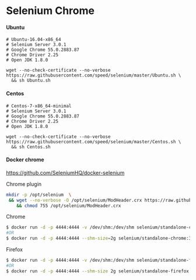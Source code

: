 # Selenium Chrome


#### Ubuntu
```
# Ubuntu-16.04-x86_64
# Selenium Server 3.0.1
# Google Chrome 55.0.2883.87
# Chrome Driver 2.25
# Open JDK 1.8.0
```

```
wget --no-check-certificate --no-verbose https://raw.githubusercontent.com/speed/selenium/master/Ubuntu.sh \
  && sh Ubuntu.sh
```

#### Centos

```
# Centos-7-x86_64-minimal
# Selenium Server 3.0.1
# Google Chrome 55.0.2883.87
# Chrome Driver 2.25
# Open JDK 1.8.0
```

```
wget --no-check-certificate --no-verbose https://raw.githubusercontent.com/speed/selenium/master/Centos.sh \
  && sh Centos.sh
```


#### Docker chrome
https://github.com/SeleniumHQ/docker-selenium

Chrome plugin
```bash
mkdir -p /opt/selenium  \
 && wget --no-verbose -O /opt/selenium/ModHeader.crx https://raw.githubusercontent.com/speed/newcrawler-plugin-urlfetch-chrome/master/crx/ModHeader.crx\
    && chmod 755 /opt/selenium/ModHeader.crx
```

Chrome
``` bash
$ docker run -d -p 4444:4444 -v /dev/shm:/dev/shm selenium/standalone-chrome:3.11.0-antimony
#OR
$ docker run -d -p 4444:4444 --shm-size=2g selenium/standalone-chrome:3.11.0-antimony
```
Firefox
``` bash
$ docker run -d -p 4444:4444 -v /dev/shm:/dev/shm selenium/standalone-firefox:3.11.0-antimony
#OR
$ docker run -d -p 4444:4444 --shm-size 2g selenium/standalone-firefox:3.11.0-antimony
```
